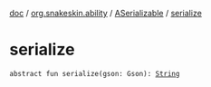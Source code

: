 [doc](../../index.md) / [org.snakeskin.ability](../index.md) / [ASerializable](index.md) / [serialize](./serialize.md)

# serialize

`abstract fun serialize(gson: Gson): `[`String`](https://kotlinlang.org/api/latest/jvm/stdlib/kotlin/-string/index.html)